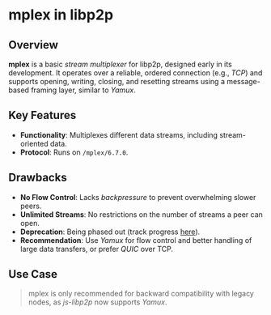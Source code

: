 # mplex in libp2p

## Overview
**mplex** is a basic *stream multiplexer* for libp2p, designed early in its development. It operates over a reliable, ordered connection (e.g., *TCP*) and supports opening, writing, closing, and resetting streams using a message-based framing layer, similar to *Yamux*.

## Key Features
- **Functionality**: Multiplexes different data streams, including stream-oriented data.
- **Protocol**: Runs on `/mplex/6.7.0`.

## Drawbacks
- **No Flow Control**: Lacks *backpressure* to prevent overwhelming slower peers.
- **Unlimited Streams**: No restrictions on the number of streams a peer can open.
- **Deprecation**: Being phased out (track progress [here](https://github.com/libp2p/specs/issues/)).
- **Recommendation**: Use *Yamux* for flow control and better handling of large data transfers, or prefer *QUIC* over TCP.

## Use Case
> mplex is only recommended for backward compatibility with legacy nodes, as *js-libp2p* now supports *Yamux*.